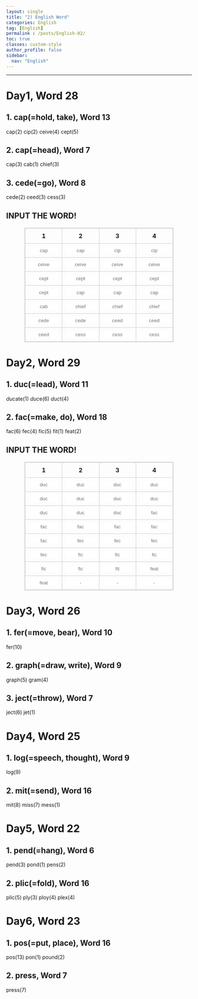 ```yaml
---
layout: single
title: "2) English Word"
categories: English
tag: [English]
permalink : /posts/English-02/
toc: true
classes: custom-style
author_profile: false
sidebar:
  nav: "English"
---
```


<head>
  <style>
    table {
        border-collapse: collapse;
        width: 80%;
        margin: 20px auto;
    }
    table, th, td {
        border: 1px solid #ccc;
    }
    th, td {
        text-align: center;
        padding: 10px;
    }
    td.match {
        background-color: red; /* 매칭된 셀의 색상 */
        color: white;
    }
    input {
        width: 100%;
        border: none;
        text-align: center;
    }
    input:focus {
        outline: none;
    }
  </style>
</head>

<hr>

# Day1, Word 28

## 1. cap(=hold, take), Word 13

cap(2) cip(2) ceive(4) cept(5)

## 2. cap(=head), Word 7

cap(3) cab(1) chief(3)

## 3. cede(=go), Word 8

cede(2) ceed(3) cess(3)

## INPUT THE WORD!

<table id="Day01">
  <thead>
      <tr>
          <th>1</th>
          <th>2</th>
          <th>3</th>
          <th>4</th>
      </tr>
  </thead>
  <tbody>
      <tr>
          <td><input type="text" placeholder="cap"></td>
          <td><input type="text" placeholder="cap"></td>
          <td><input type="text" placeholder="cip"></td>
          <td><input type="text" placeholder="cip"></td>
      </tr>
      <tr>
          <td><input type="text" placeholder="ceive"></td>
          <td><input type="text" placeholder="ceive"></td>
          <td><input type="text" placeholder="ceive"></td>
          <td><input type="text" placeholder="ceive"></td>
      </tr>
      <tr>
          <td><input type="text" placeholder="cept"></td>
          <td><input type="text" placeholder="cept"></td>
          <td><input type="text" placeholder="cept"></td>
          <td><input type="text" placeholder="cept"></td>
      </tr>
      <tr>
          <td><input type="text" placeholder="cept"></td>
          <td><input type="text" placeholder="cap"></td>
          <td><input type="text" placeholder="cap"></td>
          <td><input type="text" placeholder="cap"></td>
      </tr>
      <tr>
          <td><input type="text" placeholder="cab"></td>
          <td><input type="text" placeholder="chief"></td>
          <td><input type="text" placeholder="chief"></td>
          <td><input type="text" placeholder="chief"></td>
      </tr>
      <tr>
          <td><input type="text" placeholder="cede"></td>
          <td><input type="text" placeholder="cede"></td>
          <td><input type="text" placeholder="ceed"></td>
          <td><input type="text" placeholder="ceed"></td>
      </tr>
      <tr>
          <td><input type="text" placeholder="ceed"></td>
          <td><input type="text" placeholder="cess"></td>
          <td><input type="text" placeholder="cess"></td>
          <td><input type="text" placeholder="cess"></td>
      </tr>
  </tbody>
</table>

# Day2, Word 29

## 1. duc(=lead), Word 11

*duc*ate(1) *duc*e(6) *duc*t(4)

## 2. fac(=make, do), Word 18

fac(6) fec(4) fic(5) fit(1) feat(2)

## INPUT THE WORD!

<table id="Day02">
  <thead>
      <tr>
          <th>1</th>
          <th>2</th>
          <th>3</th>
          <th>4</th>
      </tr>
  </thead>
  <tbody>
      <tr>
          <td><input type="text" placeholder="duc"></td>
          <td><input type="text" placeholder="duc"></td>
          <td><input type="text" placeholder="duc"></td>
          <td><input type="text" placeholder="duc"></td>
      </tr>
      <tr>
          <td><input type="text" placeholder="duc"></td>
          <td><input type="text" placeholder="duc"></td>
          <td><input type="text" placeholder="duc"></td>
          <td><input type="text" placeholder="duc"></td>
      </tr>
      <tr>
          <td><input type="text" placeholder="duc"></td>
          <td><input type="text" placeholder="duc"></td>
          <td><input type="text" placeholder="duc"></td>
          <td><input type="text" placeholder="fac"></td>
      </tr>
      <tr>
          <td><input type="text" placeholder="fac"></td>
          <td><input type="text" placeholder="fac"></td>
          <td><input type="text" placeholder="fac"></td>
          <td><input type="text" placeholder="fac"></td>
      </tr>
      <tr>
          <td><input type="text" placeholder="fac"></td>
          <td><input type="text" placeholder="fec"></td>
          <td><input type="text" placeholder="fec"></td>
          <td><input type="text" placeholder="fec"></td>
      </tr>
      <tr>
          <td><input type="text" placeholder="fec"></td>
          <td><input type="text" placeholder="fic"></td>
          <td><input type="text" placeholder="fic"></td>
          <td><input type="text" placeholder="fic"></td>
      </tr>
      <tr>
          <td><input type="text" placeholder="fic"></td>
          <td><input type="text" placeholder="fic"></td>
          <td><input type="text" placeholder="fit"></td>
          <td><input type="text" placeholder="feat"></td>
      </tr>
      <tr>
          <td><input type="text" placeholder="feat"></td>
          <td><input type="text" placeholder="-"></td>
          <td><input type="text" placeholder="-"></td>
          <td><input type="text" placeholder="-"></td>
      </tr>
  </tbody>
</table>

# Day3, Word 26

## 1. fer(=move, bear), Word 10

fer(10)

## 2. graph(=draw, write), Word 9

graph(5) gram(4)

## 3. ject(=throw), Word 7

ject(6) jet(1)

# Day4, Word 25

## 1. log(=speech, thought), Word 9

log(9)

## 2. mit(=send), Word 16

mit(8) miss(7) mess(1) 

# Day5, Word 22

## 1. pend(=hang), Word 6

pend(3) pond(1) pens(2)

## 2. plic(=fold), Word 16

plic(5) ply(3) ploy(4) plex(4)

# Day6, Word 23

## 1. pos(=put, place), Word 16

pos(13) pon(1) pound(2)

## 2. press, Word 7 

press(7)



<script src="/assets/js/script02.js"></script>
